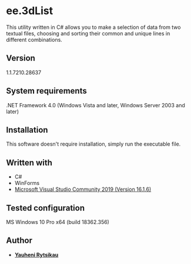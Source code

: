 # ee.3dList

This utility written in C# allows you to make a selection of data from two textual files,
choosing and sorting their common and unique lines in different combinations.

## Version
1.1.7210.28637

## System requirements

.NET Framework 4.0 (Windows Vista and later, Windows Server 2003 and later)

## Installation

This software doesn't require installation, simply run the executable file.

## Written with

* C#
* WinForms
* [Microsoft Visual Studio Community 2019 (Version 16.1.6)](https://visualstudio.microsoft.com/)

## Tested configuration
MS Windows 10 Pro x64 (build 18362.356)

## Author

* [**Yauheni Rytsikau**](https://github.com/rytsikau)
